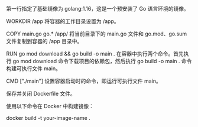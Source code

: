 第一行指定了基础镜像为 golang:1.16，这是一个预安装了 Go 语言环境的镜像。

WORKDIR /app 将容器的工作目录设置为 /app。

COPY main.go go.* /app/ 将当前目录下的 main.go 文件和 go.mod、go.sum 文件复制到容器的 /app 目录中。

RUN go mod download && go build -o main . 在容器中执行两个命令。首先执行 go mod download 命令下载项目的依赖包，然后执行 go build -o main . 命令构建可执行文件 main。

CMD ["./main"] 设置容器启动时的命令，即运行可执行文件 main。

保存并关闭 Dockerfile 文件。

使用以下命令在 Docker 中构建镜像：

docker build -t your-image-name .